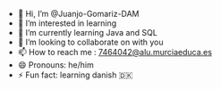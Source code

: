- 👋 Hi, I’m @Juanjo-Gomariz-DAM
- 👀 I’m interested in learning
- 🌱 I’m currently learning Java and SQL
- 💞️ I’m looking to collaborate on with you
- 📫 How to reach me : 7464042@alu.murciaeduca.es
- 😄 Pronouns: he/him
- ⚡ Fun fact: learning danish 🇩🇰

<!---
Juanjo-Gomariz-DAM/Juanjo-Gomariz-DAM is a ✨ special ✨ repository because its `README.md` (this file) appears on your GitHub profile.
You can click the Preview link to take a look at your changes.
--->
